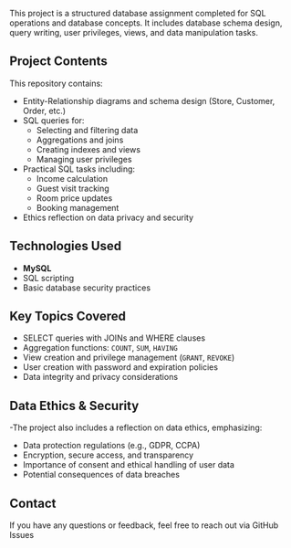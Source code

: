 This project is a structured database assignment completed for  SQL operations and database concepts. It includes database schema design, query writing, user privileges, views, and data manipulation tasks.

##  Project Contents

This repository contains:

- Entity-Relationship diagrams and schema design (Store, Customer, Order, etc.)
- SQL queries for:
  - Selecting and filtering data
  - Aggregations and joins
  - Creating indexes and views
  - Managing user privileges
- Practical SQL tasks including:
  - Income calculation
  - Guest visit tracking
  - Room price updates
  - Booking management
- Ethics reflection on data privacy and security
##  Technologies Used
- **MySQL**
- SQL scripting
- Basic database security practices
##  Key Topics Covered
- SELECT queries with JOINs and WHERE clauses
- Aggregation functions: `COUNT`, `SUM`, `HAVING`
- View creation and privilege management (`GRANT`, `REVOKE`)
- User creation with password and expiration policies
- Data integrity and privacy considerations
 ##  Data Ethics & Security
-The project also includes a reflection on data ethics, emphasizing:
- Data protection regulations (e.g., GDPR, CCPA)
- Encryption, secure access, and transparency
- Importance of consent and ethical handling of user data
- Potential consequences of data breaches

## Contact

If you have any questions or feedback, feel free to reach out via GitHub Issues

